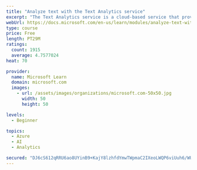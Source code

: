 ```yaml
---
title: "Analyze text with the Text Analytics service"
excerpt: "The Text Analytics service is a cloud-based service that provides advanced natural language processing over raw text for sentiment analysis, key phrase extraction, named entity recognition, and language detection."
webUrl: https://docs.microsoft.com/en-us/learn/modules/analyze-text-with-text-analytics-service/
type: course
price: Free
length: PT29M
ratings:
  count: 1915
  average: 4.7577024
heat: 70

provider:
  name: Microsoft Learn
  domain: microsoft.com
  images:
    - url: /assets/images/organizations/microsoft.com-50x50.jpg
      width: 50
      height: 50

levels:
  - Beginner

topics:
  - Azure
  - AI
  - Analytics

secured: "DJ6cS612qRRU6ao8UYinB9+KajY8lzhfdYmwTWpmaC2IXeoLWQP6viUuh6/WULQbZ+hSBie/7yxrMpB2uwBv+hx8DIX9YUzOsyG06MS0a2QJLlmg2/GdUYtezcqw/isIbEBHDEjU6PQ6gJ+2r/jl1Z0MVAoE25fvAYeXSwQhFsU9OTzikZDndr9ZNTuKc/yqRlzsEaRIXRD4YGxYLxNO5bsvlq2+HAXSmVmni5evgF0rsozIvR6HkvCdWvYdcf8f2IvI2r8Wh7OdGlqbVO748Y0dGM8wY8DZ/RIIoX2ti4fh0oZE15vwnmA7hM8Xv/Tq9SKa7lyNoIJqNJVr6+TjrGz2T+DZg63UmDKoEP4/SHvJ8mxZi7K7Zyr/AKjbWyiv7xlQzpkxn24FP8DkzWncyxLXhv0TQ7qyfaoYzSy6sLw=;4wMUSvgxD8wCYn42NOgx8w=="
---
```



